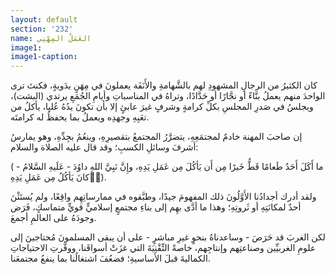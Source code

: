 ```yaml
---
layout: default
section: '232'
name: العَمَلُ المِهْنِي
image1: 
image1-caption: 
---
```



كان الكثيرُ من الرجالِ المشهودِ لهم بالشَّهامةِ والأَنَفَة يعملونَ في مِهَنٍ يدَويةٍ، فكنتَ ترى الواحدَ منهم يعملُ بنَّاءً أو نجَّارًا أو حَدَّادًا، وتراهُ في المناسباتِ وأيامِ الجُمَعِ يرتدي (البشت)، ويجلسُ في صَدرِ المجلسِ بكلِّ كرامةٍ وشرفٍ غيرَ عابئٍ إلا بأن تكونَ يدُهُ عُليا، يأكلُ من تعَبِهِ وجهدِه ويعملُ بما يحفظُ له كرامتَه.

إن صاحبَ المهنة خادمٌ لمجتمَعِهِ، يتضرَّرُ المجتمعُ بتقصيرِهِ، وينعُمُ بجِدِّهِ، وهو يمارسُ أشرفَ وسائلِ الكسبِ؛ وقد قال عليه الصلاة والسلام: 

( ما أَكَلَ أَحَدٌ طَعامًا قَطُّ خَيرًا مِن أَن يَأكُلَ مِن عَمَلِ يَدِهِ، وإِنَّ نَبِيَّ اللهِ داوُدَ - عَلَيهِ السَّلامُ - كانَ يَأكُلُ مِن عَمَلِ يَدِهِ)ُّ.

ولقد أدرك أجدادُنا الأَوَّلُونَ ذلك المفهومَ جيدًا، وطبَّقوه في ممارساتِهِم واقِعًا، ولم يُستَثْنَ أحدٌ لمكانَتِهِ أو ثَروتِهِ؛ وهذا ما أدَّى بهِم إلى بناءِ مجتمعٍ إسلاميٍّ قويٍّ متماسكٍ، فَرَض وجودَهُ على العالمِ أجمعَ. 

لكن الغربَ قد حَرَصَ - وساعدناهُ بنحوٍ غيرِ مباشرٍ - على أن يبقى المسلمونَ مُحتاجينَ إلى علومِ الغربيِّين وصناعتِهم وإنتاجِهم، خاصةً التِّقْنِيَةَ التي غزَتْ أسواقَنا، ووفَّرتِ الاحتياجاتِ الكماليةَ قبلَ الأساسيةِ؛ فضعُفَ اشتغالُنا بما ينفعُ مجتمعَنا. 
